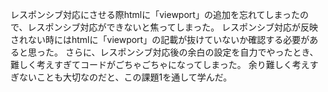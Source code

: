 レスポンシブ対応にさせる際htmlに「viewport」の追加を忘れてしまったので、レスポンシブ対応ができないと焦ってしまった。
レスポンシブ対応が反映されない時にはhtmlに「viewport」の記載が抜けていないか確認する必要があると思った。
さらに、レスポンシブ対応後の余白の設定を自力でやったとき、難しく考えすぎてコードがごちゃごちゃになってしまった。
余り難しく考えすぎないことも大切なのだと、この課題1を通して学んだ。
